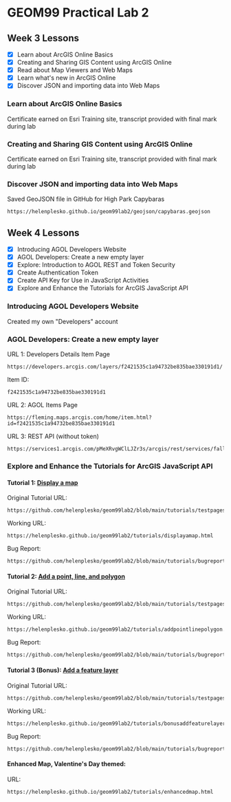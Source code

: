 # GEOM99 Practical Lab 2

## Week 3 Lessons

- [x] Learn about ArcGIS Online Basics
- [x] Creating and Sharing GIS Content using ArcGIS Online
- [x] Read about Map Viewers and Web Maps
- [x] Learn what's new in ArcGIS Online
- [x] Discover JSON and importing data into Web Maps

### Learn about ArcGIS Online Basics

Certificate earned on Esri Training site, transcript provided with final mark during lab

### Creating and Sharing GIS Content using ArcGIS Online

Certificate earned on Esri Training site, transcript provided with final mark during lab

### Discover JSON and importing data into Web Maps

Saved GeoJSON file in GitHub for High Park Capybaras
```
https://helenplesko.github.io/geom99lab2/geojson/capybaras.geojson
```

## Week 4 Lessons

- [x] Introducing AGOL Developers Website
- [x] AGOL Developers: Create a new empty layer
- [x] Explore: Introduction to AGOL REST and Token Security
- [x] Create Authentication Token
- [x] Create API Key for Use in JavaScript Activities
- [x] Explore and Enhance the Tutorials for ArcGIS JavaScript API

### Introducing AGOL Developers Website

Created my own "Developers" account

### AGOL Developers: Create a new empty layer

URL 1: Developers Details Item Page
```
https://developers.arcgis.com/layers/f2421535c1a94732be835bae330191d1/
```

Item ID: 
```
f2421535c1a94732be835bae330191d1
```

URL 2: AGOL Items Page
```
https://fleming.maps.arcgis.com/home/item.html?id=f2421535c1a94732be835bae330191d1
```

URL 3: REST API (without token)
```
https://services1.arcgis.com/pMeXRvgWClLJZr3s/arcgis/rest/services/fall_geom65_tree_collection1/FeatureServer
```

### Explore and Enhance the Tutorials for ArcGIS JavaScript API

#### Tutorial 1: [Display a map](https://developers.arcgis.com/javascript/latest/tutorials/display-a-map/)

Original Tutorial URL:
```
https://github.com/helenplesko/geom99lab2/blob/main/tutorials/testpages/tutdisplayamap.html
```

Working URL:
```
https://helenplesko.github.io/geom99lab2/tutorials/displayamap.html
```

Bug Report:
```
https://github.com/helenplesko/geom99lab2/blob/main/tutorials/bugreports/bugdisplayamap.md
```

#### Tutorial 2: [Add a point, line, and polygon](https://developers.arcgis.com/javascript/latest/tutorials/add-a-point-line-and-polygon/)

Original Tutorial URL:
```
https://github.com/helenplesko/geom99lab2/blob/main/tutorials/testpages/tutaddpointlinepolygon.html
```

Working URL:
```
https://helenplesko.github.io/geom99lab2/tutorials/addpointlinepolygon.html
```

Bug Report:
```
https://github.com/helenplesko/geom99lab2/blob/main/tutorials/bugreports/bugaddpointlinepolygon.md
```

#### Tutorial 3 (Bonus): [Add a feature layer](https://developers.arcgis.com/javascript/latest/tutorials/add-a-feature-layer/)

Original Tutorial URL:
```
https://github.com/helenplesko/geom99lab2/blob/main/tutorials/testpages/tutbonusaddfeaturelayer.html
```

Working URL:
```
https://helenplesko.github.io/geom99lab2/tutorials/bonusaddfeaturelayer.html
```

Bug Report:
```
https://github.com/helenplesko/geom99lab2/blob/main/tutorials/bugreports/bugbonusaddfeaturelayer.md
```

#### Enhanced Map, Valentine's Day themed:

URL:
```
https://helenplesko.github.io/geom99lab2/tutorials/enhancedmap.html
```